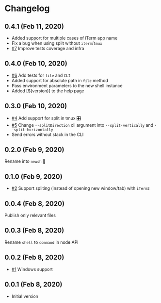 # Changelog

## 0.4.1 (Feb 11, 2020)

- Added support for multiple cases of iTerm app name
- Fix a bug when using split without `iterm`/`tmux`
- [#7](https://github.com/ranyitz/newsh/pull/7) Improve tests coverage and infra

## 0.4.0 (Feb 10, 2020)

- [#6](https://github.com/ranyitz/newsh/pull/6) Add tests for `file` and `CLI`
- Added support for absolute path in `file` method
- Pass environment parameters to the new shell instance
- Added [${version}] to the help page

## 0.3.0 (Feb 10, 2020)

- [#4](https://github.com/ranyitz/newsh/pull/4) Add support for split in tmux 🎛
- [#5](https://github.com/ranyitz/newsh/pull/5) Change `--splitDirection` cli argument into `--split-vertically` and `--split-horizontally`
- Send errors without stack in the CLI

## 0.2.0 (Feb 9, 2020)

Rename into `newsh` 🐚

## 0.1.0 (Feb 9, 2020)

- [#2](https://github.com/ranyitz/newsh/pull/2) Support spliting (instead of opening new window/tab) with `iTerm2`

## 0.0.4 (Feb 8, 2020)

Publish only relevant files

## 0.0.3 (Feb 8, 2020)

Rename `shell` to `command` in node API

## 0.0.2 (Feb 8, 2020)

- [#1](https://github.com/ranyitz/newsh/pull/1) Windows support

## 0.0.1 (Feb 8, 2020)

- Initial version
